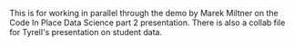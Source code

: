 This is for working in parallel through the demo by Marek Miltner on the Code In Place Data Science part 2 presentation.
There is also a collab file for Tyrell's presentation on student data.
